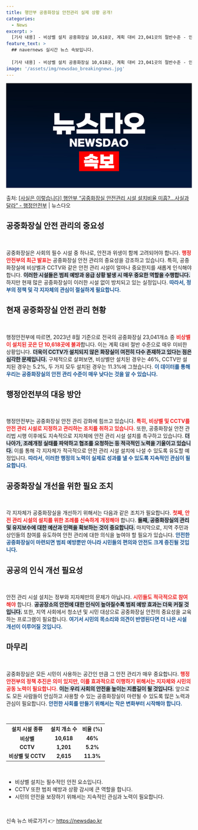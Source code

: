 ```yaml
---
title: 행안부 공중화장실 안전관리 실제 상황 공개!
categories:
  - News
excerpt: >
  [기사 내용] - 비상벨 설치 공중화장실 10,618곳, 계획 대비 23,041곳의 절반수준 - 안전관리시설…
feature_text: >
  ## navernews 실시간 뉴스 속보입니다.

  [기사 내용] - 비상벨 설치 공중화장실 10,618곳, 계획 대비 23,041곳의 절반수준 - 안전관리시설…
image: '/assets/img/newsdao_breakingnews.jpg'
---
```


![뉴스다오 속보](/assets/img/newsdao_breakingnews.jpg)

<p>출처: <a href="https://newsdao.kr/2391" rel="dofollow">[사실은 이렇습니다] 행안부 “공중화장실 안전관리 시설 설치비율 미흡?…사실과 달라” - 행정안전부</a> | 뉴스다오</p>

<h2 data-ke-size="size26">공중화장실 안전 관리의 중요성</h2>

<p data-ke-size="size16">&nbsp;</p>

공중화장실은 사회의 필수 시설 중 하나로, 안전과 위생이 함께 고려되어야 합니다. <b><span style="color: #ee2323;">행정안전부의 최근 발표는</span></b> 공중화장실 안전 관리의 중요성을 강조하고 있습니다. 특히, 공중화장실에 비상벨과 CCTV와 같은 안전 관리 시설이 얼마나 중요한지를 새롭게 인식해야 합니다. <b><span style="background-color: #21538527;">이러한 시설들은 범죄 예방과 응급 상황 발생 시 매우 중요한 역할을 수행합니다.</span></b> 하지만 현재 많은 공중화장실이 이러한 시설 없이 방치되고 있는 실정입니다. <b><span style="color: #1a5490;">따라서, 정부의 정책 및 각 지자체의 관심이 절실하게 필요합니다.</span></b>

<h2 data-ke-size="size26">현재 공중화장실 안전 관리 현황</h2>

<p data-ke-size="size16">&nbsp;</p>

행정안전부에 따르면, 2023년 8월 기준으로 전국의 공중화장실 23,041개소 중 <b><span style="color: #ee2323;">비상벨이 설치된 곳은 단 10,618곳에 불과</span></b>합니다. 이는 계획 대비 절반 수준으로 매우 미비한 상황입니다. <b><span style="background-color: #21538527;">더욱이 CCTV가 설치되지 않은 화장실이 여전히 다수 존재하고 있다는 점은 심각한 문제입니다.</span></b> 구체적으로 살펴보면, 비상벨만 설치된 경우는 46%, CCTV만 설치된 경우는 5.2%, 두 가지 모두 설치된 경우는 11.3%에 그쳤습니다. <b><span style="color: #1a5490;">이 데이터를 통해 우리는 공중화장실의 안전 관리 수준이 매우 낮다는 것을 알 수 있습니다.</span></b>

<h2 data-ke-size="size26">행정안전부의 대응 방안</h2>

<p data-ke-size="size16">&nbsp;</p>

행정안전부는 공중화장실 안전 관리 강화에 힘쓰고 있습니다. <b><span style="color: #ee2323;">특히, 비상벨 및 CCTV를 안전 관리 시설로 지정하고 관리하는 조치를 취하고 있습니다.</span></b> 또한, 공중화장실 안전 관리법 시행 이후에도 지속적으로 지자체에 안전 관리 시설 설치를 촉구하고 있습니다. <b><span style="background-color: #21538527;">더 나아가, 조례개정 실태를 파악하고 협조를 요청하는 등 적극적인 노력을 기울이고 있습니다.</span></b> 이를 통해 각 지자체가 적극적으로 안전 관리 시설 설치에 나설 수 있도록 유도할 예정입니다. <b><span style="color: #1a5490;">따라서, 이러한 행정의 노력이 실제로 성과를 낼 수 있도록 지속적인 관심이 필요합니다.</span></b>

<h2 data-ke-size="size26">공중화장실 개선을 위한 필요 조치</h2>

<p data-ke-size="size16">&nbsp;</p>

각 지자체가 공중화장실을 개선하기 위해서는 다음과 같은 조치가 필요합니다. <b><span style="color: #ee2323;">첫째, 안전 관리 시설의 설치를 위한 조례를 신속하게 개정해야</span></b> 합니다. <b><span style="background-color: #21538527;">둘째, 공중화장실의 관리 및 유지보수에 대한 예산과 인력을 확보하는 것이 중요합니다.</span></b> 마지막으로, 지역 주민과 상인들의 참여를 유도하여 안전 관리에 대한 의식을 높여야 할 필요가 있습니다. <b><span style="color: #1a5490;">안전한 공중화장실이 마련되면 범죄 예방뿐만 아니라 시민들의 편의와 안전도 크게 증진될 것입니다.</span></b>

<h2 data-ke-size="size26">공공의 인식 개선 필요성</h2>

<p data-ke-size="size16">&nbsp;</p>

안전 관리 시설 설치는 정부와 지자체만의 문제가 아닙니다. <b><span style="color: #ee2323;">시민들도 적극적으로 참여해야</span></b> 합니다. <b><span style="background-color: #21538527;">공공장소의 안전에 대한 인식이 높아질수록 범죄 예방 효과는 더욱 커질 것입니다.</span></b> 또한, 지역 사회에서 청소년 및 시민 대상으로 공중화장실 안전의 중요성을 교육하는 프로그램이 필요합니다. <b><span style="color: #1a5490;">여기서 시민의 목소리와 의견이 반영된다면 더 나은 시설 개선이 이루어질 것입니다.</span></b>

<h2 data-ke-size="size26">마무리</h2>

<p data-ke-size="size16">&nbsp;</p>

공중화장실은 모든 시민이 사용하는 공간인 만큼 그 안전 관리가 매우 중요합니다. <b><span style="color: #ee2323;">행정안전부의 정책 추진은 의미 있지만, 이를 효과적으로 이행하기 위해서는 지자체와 시민의 공동 노력이 필요합니다.</span></b> <b><span style="background-color: #21538527;">이는 우리 사회의 안전을 높이는 지름길이 될 것입니다.</span></b> 앞으로도 모든 사람들이 안심하고 사용할 수 있는 공중화장실이 마련될 수 있도록 많은 노력과 관심이 필요합니다. <b><span style="color: #1a5490;">안전한 사회를 만들기 위해서는 작은 변화부터 시작해야 합니다.</span></b>

<p data-ke-size="size16">&nbsp;</p>

<table>
  <tr>
    <th style="text-align: center;">설치 시설 종류</th>
    <th style="text-align: center;">설치 개소 수</th>
    <th style="text-align: center;">비율 (%)</th>
  </tr>
  <tr>
    <td style="text-align: center; height: 17px;"><b>비상벨</b></td>
    <td style="text-align: center; height: 17px;"><b>10,618</b></td>
    <td style="text-align: center; height: 17px;"><b>46%</b></td>
  </tr>
  <tr>
    <td style="text-align: center; height: 17px;"><b>CCTV</b></td>
    <td style="text-align: center; height: 17px;"><b>1,201</b></td>
    <td style="text-align: center; height: 17px;"><b>5.2%</b></td>
  </tr>
  <tr>
    <td style="text-align: center; height: 17px;"><b>비상벨 및 CCTV</b></td>
    <td style="text-align: center; height: 17px;"><b>2,615</b></td>
    <td style="text-align: center; height: 17px;"><b>11.3%</b></td>
  </tr>
</table>

<p data-ke-size="size16">&nbsp;</p>

<ul>
  <li>비상벨 설치는 필수적인 안전 요소입니다.</li>
  <li>CCTV 또한 범죄 예방과 상황 감시에 큰 역할을 합니다.</li>
  <li>시민의 안전을 보장하기 위해서는 지속적인 관심과 노력이 필요합니다.</li>
</ul> 

<p data-ke-size="size16">&nbsp;</p> 

신속 뉴스 바로가기 👉 <a href="https://newsdao.kr" rel="dofollow">https://newsdao.kr</a>


